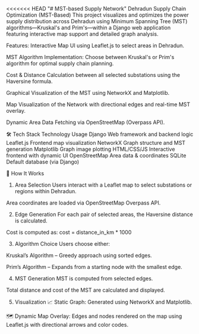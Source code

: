 <<<<<<< HEAD
"# MST-based Supply Network" 
Dehradun Supply Chain Optimization (MST-Based)
This project visualizes and optimizes the power supply distribution across Dehradun using Minimum Spanning Tree (MST) algorithms—Kruskal's and Prim's—within a Django web application featuring interactive map support and detailed graph analysis.

 Features:
  Interactive Map UI using Leaflet.js to select areas in Dehradun.

   MST Algorithm Implementation: Choose between Kruskal's or Prim's algorithm for optimal supply chain planning.
 
  Cost & Distance Calculation between all selected substations using the Haversine formula.

  Graphical Visualization of the MST using NetworkX and Matplotlib.

  Map Visualization of the Network with directional edges and real-time MST overlay.

   Dynamic Area Data Fetching via OpenStreetMap (Overpass API).

🛠️ Tech Stack
Technology	Usage
Django	Web framework and backend logic
Leaflet.js	Frontend map visualization
NetworkX	Graph structure and MST generation
Matplotlib	Graph image plotting
HTML/CSS/JS	Interactive frontend with dynamic UI
OpenStreetMap	Area data & coordinates
SQLite	Default database (via Django)

📌 How It Works
1. Area Selection
Users interact with a Leaflet map to select substations or regions within Dehradun.

Area coordinates are loaded via OpenStreetMap Overpass API.

2. Edge Generation
For each pair of selected areas, the Haversine distance is calculated.

Cost is computed as:
cost = distance_in_km * 1000

3. Algorithm Choice
Users choose either:

Kruskal’s Algorithm – Greedy approach using sorted edges.

Prim’s Algorithm – Expands from a starting node with the smallest edge.

4. MST Generation
MST is computed from selected edges.

Total distance and cost of the MST are calculated and displayed.

5. Visualization
📈 Static Graph: Generated using NetworkX and Matplotlib.

🗺️ Dynamic Map Overlay: Edges and nodes rendered on the map using Leaflet.js with directional arrows and color codes.


